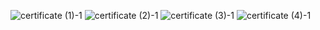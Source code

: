 
![certificate (1)-1](https://user-images.githubusercontent.com/94339884/160251368-ac9826a9-4018-4148-aa0a-5a068c05a732.png)
![certificate (2)-1](https://user-images.githubusercontent.com/94339884/160251373-d66f4300-033f-4d94-8767-92775bd5ec73.png)
![certificate (3)-1](https://user-images.githubusercontent.com/94339884/160251376-0c56ce79-9db7-41f4-a3e1-63f749774a90.png)
![certificate (4)-1](https://user-images.githubusercontent.com/94339884/160251386-2d3d4f1c-34ec-4832-82f1-fbc6871143a6.png)
